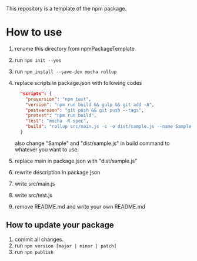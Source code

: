 This repository is a template of the npm package.

# How to use

1. rename this directory from npmPackageTemplate
1. run `npm init --yes`
1. run `npm install --save-dev mocha rollup`
1. replace scripts in package.json with following codes
    ```json
      "scripts": {
        "preversion": "npm test",
        "version": "npm run build && gulp && git add -A",
        "postversion": "git push && git push --tags",
        "pretest": "npm run build",
        "test": "mocha -R spec",
        "build": "rollup src/main.js -c -o dist/sample.js --name Sample"
      }
    ```
    also change "Sample" and "dist/sample.js" in build command to whatever you want to use.

1. replace main in package.json with "dist/sample.js"
1. rewrite description in package.json
1. write src/main.js
1. write src/test.js
1. remove README.md and write your own README.md

## How to update your package

1. commit all changes.
1. run `npm version [major | minor | patch]`
1. run `npm publish`
